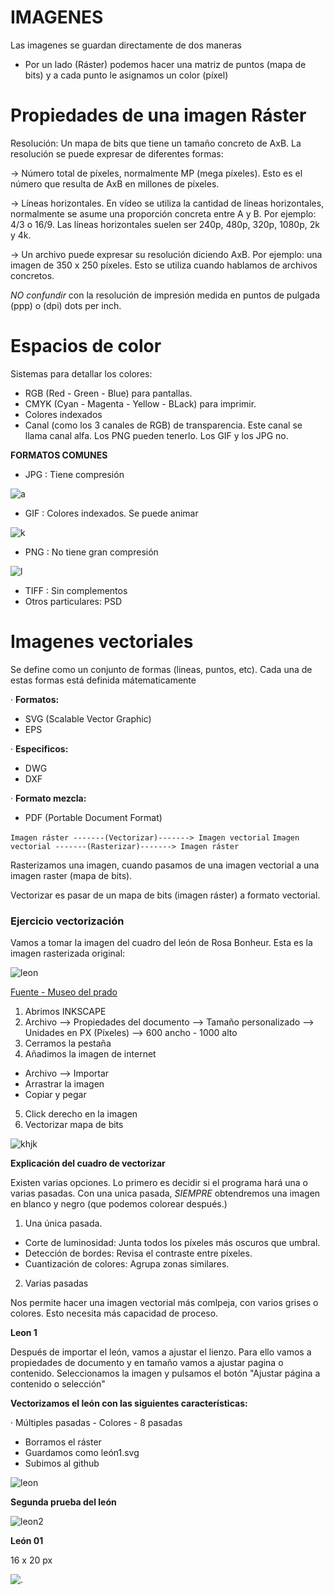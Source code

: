 

# IMAGENES
Las imagenes se guardan directamente de dos maneras

- Por un lado (Ráster) podemos hacer una matriz de puntos (mapa de bits) y a cada punto le asignamos un color (píxel)

# Propiedades de una imagen Ráster
Resolución: Un mapa de bits que tiene un tamaño concreto de AxB. La resolución se puede expresar de diferentes formas:

-> Número total de píxeles, normalmente MP (mega píxeles). Esto es el número que resulta de AxB en millones de píxeles.

-> Líneas horizontales. En vídeo se utiliza la cantidad de líneas horizontales, normalmente se asume una proporción concreta entre A y B. Por ejemplo: 4/3 o 16/9.
Las líneas horizontales suelen ser 240p, 480p, 320p, 1080p, 2k y 4k. 

-> Un archivo puede expresar su resolución diciendo AxB. Por ejemplo: una imagen de 350 x 250 píxeles. Esto se utiliza cuando hablamos de archivos concretos.

*NO confundir* con la resolución de impresión medida en puntos de pulgada (ppp) o (dpi) dots per inch.

# Espacios de color

Sistemas para detallar los colores:

- RGB (Red - Green - Blue) para pantallas.
- CMYK (Cyan - Magenta - Yellow - BLack) para imprimir.
- Colores indexados
- Canal (como los 3 canales de RGB) de transparencia. Este canal se llama canal alfa. Los PNG pueden tenerlo. Los GIF y los JPG no.

**FORMATOS COMUNES**

- JPG : Tiene compresión

![a](https://64.media.tumblr.com/dbde3730e54312dcaf69b729eb8a652c/73f0b73e8e06bdc7-0d/s2048x3072/4929d82d07d7f68de207e4383f41824d587e1481.jpg)

- GIF : Colores indexados. Se puede animar

![k](https://gifburg.com/images/gifs/loading/gifs/0002.gif)

- PNG : No tiene gran compresión

![l](https://www.pngkey.com/png/full/255-2559405_-color-azul-acuarela-png.png)

- TIFF : Sin complementos
- Otros particulares: PSD

# Imagenes vectoriales

Se define como un conjunto de formas (lineas, puntos, etc). Cada una de estas formas está definida mátematicamente

· **Formatos:**

- SVG (Scalable Vector Graphic)
- EPS

· **Especificos:**

- DWG 
- DXF

· **Formato mezcla:**

- PDF (Portable Document Format)

```Imagen ráster -------(Vectorizar)-------> Imagen vectorial```
```Imagen vectorial -------(Rasterizar)-------> Imagen ráster```

Rasterizamos una imagen, cuando pasamos de una imagen vectorial a una imagen raster (mapa de bits).

Vectorizar es pasar de un mapa de bits (imagen ráster) a formato vectorial.


### Ejercicio vectorización

Vamos a tomar la imagen del cuadro del león de Rosa Bonheur. Esta es la imagen rasterizada original:

![leon](https://content3.cdnprado.net/imagenes/Documentos/imgsem/19/1998/19984271-9cb6-476d-8655-f012e1fec1bf/0468ba4c-65e8-436e-a267-f76147971ea0_832.jpg)

[Fuente - Museo del prado](https://www.museodelprado.es/coleccion/obra-de-arte/el-cid/19984271-9cb6-476d-8655-f012e1fec1bf)

1. Abrimos INKSCAPE
2. Archivo --> Propiedades del documento --> Tamaño personalizado --> Unidades en PX (Píxeles) --> 600 ancho - 1000 alto
3. Cerramos la pestaña
4. Añadimos la imagen de internet
- Archivo --> Importar
- Arrastrar la imagen
- Copiar y pegar
5. Click derecho en la imagen 
6. Vectorizar mapa de bits

![khjk](https://github.com/Mikeey666/1er-trimestre/blob/main/Captura%20de%20pantalla%20de%202021-10-20%2012-47-33.png?raw=true)

**Explicación del cuadro de vectorizar**

Existen varias opciones. Lo primero es decidir si el programa hará una o varias pasadas. Con una unica pasada, *SIEMPRE* obtendremos una imagen en blanco y negro (que podemos colorear después.)

1. Una única pasada.

- Corte de luminosidad: Junta todos los píxeles más oscuros que umbral.
- Detección de bordes: Revisa el contraste entre píxeles.
- Cuantización de colores: Agrupa zonas similares. 

2. Varias pasadas

Nos permite hacer una imagen vectorial más comlpeja, con varios grises o colores. Esto necesita más capacidad de proceso.

**Leon 1**

Después de importar el león, vamos a ajustar el lienzo. Para ello vamos a propiedades de documento y en tamaño vamos a ajustar pagina o contenido. Seleccionamos la imagen y pulsamos el botón "Ajustar página a contenido o selección"

**Vectorizamos el león con las siguientes características:**

· Múltiples pasadas - Colores - 8 pasadas

- Borramos el ráster
- Guardamos como león1.svg
- Subimos al github

![leon](https://raw.githubusercontent.com/Mikeey666/1er-trimestre/f3913d60d18c1f406b84ae00ab75e093953859aa/leon1.svg)

**Segunda prueba del león**

![leon2](https://raw.githubusercontent.com/Mikeey666/1er-trimestre/fc7096470449552af0e947d4297178f650a4989f/leon2.svg)



**León 01**

16 x 20 px

![.](https://github.com/Mikeey666/1er-trimestre/blob/main/LEON01.png?raw=true)
